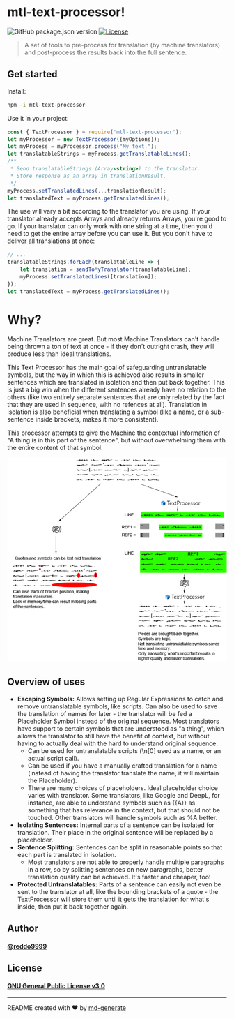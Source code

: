 # mtl-text-processor!

![GitHub package.json version](https://img.shields.io/github/package-json/v/reddo9999/mtl-text-processor) [![License](https://img.shields.io/github/license/reddo9999/mtl-text-processor)](https://choosealicense.com/licenses/gpl-3.0/)

> A set of tools to pre-process for translation (by machine translators) and post-process the results back into the full sentence.

<!-- ## Demo
#### [Link to demo here](https://github.com/reddo9999/mtl-text-processor#readme) -->

## Get started

Install:

```bash
npm -i mtl-text-processor
```

Use it in your project:

```js
const { TextProcessor } = require('mtl-text-processor');
let myProcessor = new TextProcessor({myOptions});
let myProcess = myProcessor.process("My text.");
let translatableStrings = myProcess.getTranslatableLines();
/**
 * Send translatableStrings (Array<string>) to the translator.
 * Store response as an array in translationResult.
 */
myProcess.setTranslatedLines(...translationResult);
let translatedText = myProcess.getTranslatedLines();
```

The use will vary a bit according to the translator you are using. If your translator already accepts Arrays and already returns Arrays, you're good to go. If your translator can only work with one string at a time, then you'd need to get the entire array before you can use it. But you don't have to deliver all translations at once:

```js
// ...
translatableStrings.forEach(translatableLine => {
    let translation = sendToMyTranslator(translatableLine);
    myProcess.setTranslatedLines([translation]);
});
let translatedText = myProcess.getTranslatedLines();
```

# Why?

Machine Translators are great. But most Machine Translators can't handle being thrown a ton of text at once - if they don't outright crash, they will produce less than ideal translations.

This Text Processor has the main goal of safeguarding untranslatable symbols, but the way in which this is achieved also results in smaller sentences which are translated in isolation and then put back together. This is just a big win when the different sentences already have no relation to the others (like two entirely separate sentences that are only related by the fact that they are used in sequence, with no refences at all). Translation in isolation is also beneficial when translating a symbol (like a name, or a sub-sentence inside brackets, makes it more consistent).

This processor attempts to give the Machine the contextual information of "A thing is in this part of the sentence", but without overwhelming them with the entire content of that symbol.

![Example](md/Example.png)

## Overview of uses
- **Escaping Symbols:** Allows setting up Regular Expressions to catch and remove untranslatable symbols, like scripts. Can also be used to save the translation of names for later - the translator will be fed a Placeholder Symbol instead of the original sequence. Most translators have support to certain symbols that are understood as "a thing", which allows the translator to still have the benefit of context, but without having to actually deal with the hard to understand original sequence.
    - Can be used for untranslatable scripts (\\n[0] used as a name, or an actual script call).
    - Can be used if you have a manually crafted translation for a name (instead of having the translator translate the name, it will maintain the Placeholder).
    - There are many choices of placeholders. Ideal placeholder choice varies with translator. Some translators, like Google and DeepL, for instance, are able to understand symbols such as {{A}} as something that has relevance in the context, but that should not be touched. Other translators will handle symbols such as %A better.
- **Isolating Sentences:** Internal parts of a sentence can be isolated for translation. Their place in the original sentence will be replaced by a placeholder.
- **Sentence Splitting:** Sentences can be split in reasonable points so that each part is translated in isolation.
    - Most translators are not able to properly handle multiple paragraphs in a row, so by splitting sentences on new paragraphs, better translation quality can be achieved. It's faster and cheaper, too!
- **Protected Untranslatables:** Parts of a sentence can easily not even be sent to the translator at all, like the bounding brackets of a quote - the TextProcessor will store them until it gets the translation for what's inside, then put it back together again.

## Author

#### [@reddo9999](https://www.github.com/reddo9999)

## License

#### [GNU General Public License v3.0](https://choosealicense.com/licenses/gpl-3.0/)

---

README created with ❤️ by [md-generate](https://www.npmjs.com/package/md-generate)